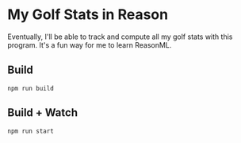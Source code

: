 # My Golf Stats in Reason

Eventually, I'll be able to track and compute all my golf stats with this program. It's a fun way for me to learn ReasonML.

## Build
```
npm run build
```

## Build + Watch

```
npm run start
```

